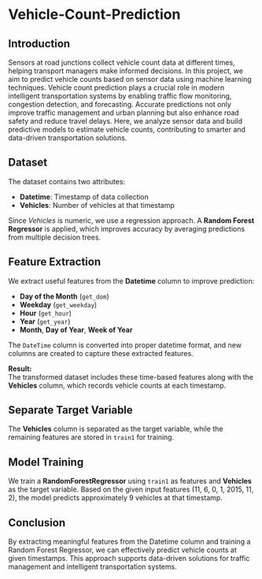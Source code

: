 # Vehicle-Count-Prediction

## Introduction
Sensors at road junctions collect vehicle count data at different times, helping transport managers make informed decisions. In this project, we aim to predict vehicle counts based on sensor data using machine learning techniques. Vehicle count prediction plays a crucial role in modern intelligent transportation systems by enabling traffic flow monitoring, congestion detection, and forecasting. Accurate predictions not only improve traffic management and urban planning but also enhance road safety and reduce travel delays. Here, we analyze sensor data and build predictive models to estimate vehicle counts, contributing to smarter and data-driven transportation solutions.

## Dataset
The dataset contains two attributes:  
- **Datetime**: Timestamp of data collection  
- **Vehicles**: Number of vehicles at that timestamp  

Since *Vehicles* is numeric, we use a regression approach. A **Random Forest Regressor** is applied, which improves accuracy by averaging predictions from multiple decision trees.

## Feature Extraction
We extract useful features from the **Datetime** column to improve prediction:  
- **Day of the Month** (`get_dom`)  
- **Weekday** (`get_weekday`)  
- **Hour** (`get_hour`)  
- **Year** (`get_year`)  
- **Month**, **Day of Year**, **Week of Year**

The `DateTime` column is converted into proper datetime format, and new columns are created to capture these extracted features.

**Result:**  
The transformed dataset includes these time-based features along with the **Vehicles** column, which records vehicle counts at each timestamp.

## Separate Target Variable
The **Vehicles** column is separated as the target variable, while the remaining features are stored in `train1` for training.

## Model Training
We train a **RandomForestRegressor** using `train1` as features and **Vehicles** as the target variable. Based on the given input features (11, 6, 0, 1, 2015, 11, 2), the model predicts approximately 9 vehicles at that timestamp.

## Conclusion
By extracting meaningful features from the Datetime column and training a Random Forest Regressor, we can effectively predict vehicle counts at given timestamps. This approach supports data-driven solutions for traffic management and intelligent transportation systems.


